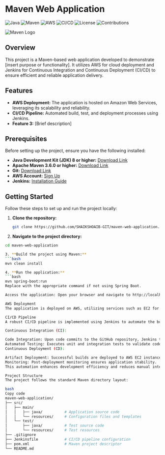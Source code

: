 # Maven Web Application

![Java](https://img.shields.io/badge/Language-Java-blue.svg)
![Maven](https://img.shields.io/badge/Build-Maven-brightgreen.svg)
![AWS](https://img.shields.io/badge/Cloud-AWS-orange.svg)
![CI/CD](https://img.shields.io/badge/CI%2FCD-Jenkins-yellowgreen.svg)
![License](https://img.shields.io/badge/License-MIT-green.svg)
![Contributions](https://img.shields.io/badge/Contributions-Welcome-orange.svg)

![Maven Logo](https://maven.apache.org/images/maven-logo-black-on-white.png)

## Overview

This project is a Maven-based web application developed to demonstrate [insert purpose or functionality]. It utilizes AWS for cloud deployment and Jenkins for Continuous Integration and Continuous Deployment (CI/CD) to ensure efficient and reliable application delivery.

## Features

- **AWS Deployment:** The application is hosted on Amazon Web Services, leveraging its scalability and reliability.
- **CI/CD Pipeline:** Automated build, test, and deployment processes using Jenkins.
- **Feature 3:** [Brief description]

## Prerequisites

Before setting up the project, ensure you have the following installed:

- **Java Development Kit (JDK) 8 or higher:** [Download Link](https://www.oracle.com/java/technologies/javase-downloads.html)
- **Apache Maven 3.6.0 or higher:** [Download Link](https://maven.apache.org/download.cgi)
- **Git:** [Download Link](https://git-scm.com/downloads)
- **AWS Account:** [Sign Up](https://aws.amazon.com/free/)
- **Jenkins:** [Installation Guide](https://www.jenkins.io/doc/book/installing/)

## Getting Started

Follow these steps to set up and run the project locally:

1. **Clone the repository:**
   ```bash
   git clone https://github.com/SHAIKSHOAIB-GIT/maven-web-application.git

2. **Navigate to the project directory:**
```bash
cd maven-web-application

3. **Build the project using Maven:**
```bash
mvn clean install

4. **Run the application:**
```bash
mvn spring-boot:run
Replace with the appropriate command if not using Spring Boot.

Access the application: Open your browser and navigate to http://localhost:8080/.

AWS Deployment
The application is deployed on AWS, utilizing services such as EC2 for hosting and S3 for storage. Deployment is managed through Jenkins, ensuring seamless updates and scalability.

CI/CD Pipeline
A robust CI/CD pipeline is implemented using Jenkins to automate the build, test, and deployment processes:

Continuous Integration (CI):

Code Integration: Upon code commits to the GitHub repository, Jenkins triggers the build process.
Automated Testing: Executes unit and integration tests to validate code changes.
Continuous Deployment (CD):

Artifact Deployment: Successful builds are deployed to AWS EC2 instances.
Monitoring: Post-deployment monitoring ensures application stability.
This automation enhances development efficiency and reduces manual intervention, leading to faster release cycles.

Project Structure
The project follows the standard Maven directory layout:

bash
Copy code
maven-web-application/
├── src/
│   ├── main/
│   │   ├── java/          # Application source code
│   │   └── resources/     # Configuration files and templates
│   └── test/
│       ├── java/          # Test source code
│       └── resources/     # Test resources
├── .gitignore
├── Jenkinsfile            # CI/CD pipeline configuration
├── pom.xml                # Maven project descriptor
└── README.md
